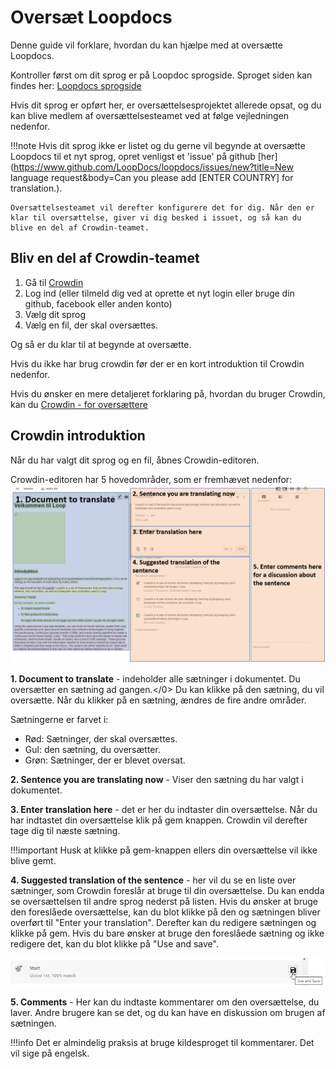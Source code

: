 # Oversæt Loopdocs

Denne guide vil forklare, hvordan du kan hjælpe med at oversætte Loopdocs.

Kontroller først om dit sprog er på Loopdoc sprogside. Sproget siden kan findes her: [Loopdocs sprogside](https://loopdocs.github.io/loopdocs/)

Hvis dit sprog er opført her, er oversættelsesprojektet allerede opsat, og du kan blive medlem af oversættelsesteamet ved at følge vejledningen nedenfor.

!!!note Hvis dit sprog ikke er listet og du gerne vil begynde at oversætte Loopdocs til et nyt sprog, opret venligst et 'issue' på github  \[her\](https://www.github.com/LoopDocs/loopdocs/issues/new?title=New language request&body=Can you please add [ENTER COUNTRY] for translation.).

    Oversættelsesteamet vil derefter konfigurere det for dig. Når den er klar til oversættelse, giver vi dig besked i issuet, og så kan du blive en del af Crowdin-teamet.

## Bliv en del af Crowdin-teamet

1. Gå til [Crowdin](https://crowdin.com/project/loopdoctranslation)
2. Log ind (eller tilmeld dig ved at oprette et nyt login eller bruge din github, facebook eller anden konto)
3. Vælg dit sprog
4. Vælg en fil, der skal oversættes.

Og så er du klar til at begynde at oversætte.

Hvis du ikke har brug crowdin før der er en kort introduktion til Crowdin nedenfor.

Hvis du ønsker en mere detaljeret forklaring på, hvordan du bruger Crowdin, kan du [Crowdin - for oversættere](https://support.crowdin.com/online-editor/)

## Crowdin introduktion

Når du har valgt dit sprog og en fil, åbnes Crowdin-editoren.

Crowdin-editoren har 5 hovedområder, som er fremhævet nedenfor: ![Crowdin områder](images/crowdinareas.png)

**1. Document to translate** - indeholder alle sætninger i dokumentet. Du oversætter en sætning ad gangen.</0> Du kan klikke på den sætning, du vil oversætte. Når du klikker på en sætning, ændres de fire andre områder.

Sætningerne er farvet i:

- Rød: Sætninger, der skal oversættes.
- Gul: den sætning, du oversætter.
- Grøn: Sætninger, der er blevet oversat.

**2. Sentence you are translating now** - Viser den sætning du har valgt i dokumentet.

**3. Enter translation here** - det er her du indtaster din oversættelse. Når du har indtastet din oversættelse klik på gem knappen. Crowdin vil derefter tage dig til næste sætning.

!!!important Husk at klikke på gem-knappen ellers din oversættelse vil ikke blive gemt.

**4. Suggested translation of the sentence** - her vil du se en liste over sætninger, som Crowdin foreslår at bruge til din oversættelse. Du kan endda se oversættelsen til andre sprog nederst på listen. Hvis du ønsker at bruge den foreslåede oversættelse, kan du blot klikke på den og sætningen bliver overført til "Enter your translation". Derefter kan du redigere sætningen og klikke på gem. Hvis du bare ønsker at bruge den foreslåede sætning og ikke redigere det, kan du blot klikke på "Use and save".

![Forslag](images/suggestion.png)

**5. Comments** - Her kan du indtaste kommentarer om den oversættelse, du laver. Andre brugere kan se det, og du kan have en diskussion om brugen af sætningen.

!!!info Det er almindelig praksis at bruge kildesproget til kommentarer. Det vil sige på engelsk.
